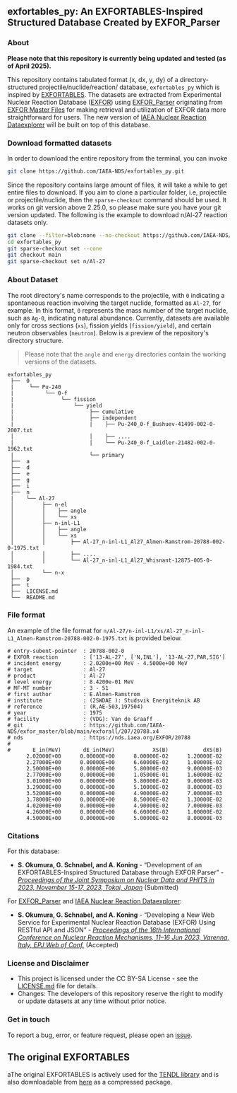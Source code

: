 ## exfortables_py: An EXFORTABLES-Inspired Structured Database Created by EXFOR_Parser
### About

**Please note that this repository is currently being updated and tested (as of April 2025).**

This repository contains tabulated format (x, dx, y, dy) of a directory-structured projectile/nuclide/reaction/ database, `exfortables_py` which is inspired by [EXFORTABLES](https://nds.iaea.org/talys/tutorials/exfortables.pdf). The datasets are extracted from Experimental Nuclear Reaction Database ([EXFOR](https://nds.iaea.org/exfor/)) using [EXFOR_Parser](https://github.com/IAEA-NDS/exforparser) originating from [EXFOR Master Files](https://github.com/IAEA-NDS/exfor_master) for making retrieval and utilization of EXFOR data more straightforward for users. The new version of [IAEA Nuclear Reaction Dataexplorer](https://nds.iaea.org/dataexplorer/) will be built on top of this database.

### Download formatted datasets

In order to download the entire repository from the terminal, you can invoke
```bash
git clone https://github.com/IAEA-NDS/exfortables_py.git
```

Since the repository contains large amount of files, it will take a while to get entire files to download. If you aim to clone a particular folder, i.e, projectile or projectile/nuclide, then the `sparse-checkout` command should be used. It works on git version above 2.25.0, so please make sure you have your git version updated. The following is the example to download n/Al-27 reaction datasets only.

```bash
git clone --filter=blob:none --no-checkout https://github.com/IAEA-NDS/exfortables_py.git
cd exfortables_py
git sparse-checkout set --cone
git checkout main
git sparse-checkout set n/Al-27
```

### About Dataset
The root directory's name corresponds to the projectile, with `0` indicating a spontaneous reaction involving the target nuclide, formatted as `Al-27`, for example. In this format, `0` represents the mass number of the target nuclide, such as `Ag-0`, indicating natural abundance. Currently, datasets are available only for cross sections (`xs`), fission yields (`fission/yield`), and certain neutron observables (`neutron`). Below is a preview of the repository's directory structure. 
> Please note that the `angle` and `energy` directories contain the working versions of the datasets.
```
exfortables_py
 ├──  0
 |     └── Pu-240
 |          └── 0-f
 |               └── fission
 |                   └── yield
 |                        ├── cumulative
 |                        ├── independent
 |                        |    ├── Pu-240_0-f_Bushuev-41499-002-0-2007.txt
 │                        │    ├── ....
 |                        |    └── Pu-240_0-f_Laidler-21482-002-0-1962.txt
 |                        └── primary
 ├──  a
 ├──  d
 ├──  e
 ├──  g
 ├──  i
 ├──  n
 |    └── Al-27
 │         ├── n-el
 │         │    ├── angle
 │         │    └── xs
 │         ├── n-inl-L1
 │         │    ├── angle
 │         │    └── xs
 │         │        ├── Al-27_n-inl-L1_Al27_Almen-Ramstrom-20788-002-0-1975.txt
 │         │        ├── ....
 │         │        └── Al-27_n-inl-L1_Al27_Whisnant-12875-005-0-1984.txt
 │         └── n-x
 ├──  p
 ├──  t
 ├──  LICENSE.md
 └──  README.md
```

### File format
An example of the file format for `n/Al-27/n-inl-L1/xs/Al-27_n-inl-L1_Almen-Ramstrom-20788-002-0-1975.txt` is provided below.
```
# entry-subent-pointer  : 20788-002-0 
# EXFOR reaction        : ['13-AL-27', ['N,INL'], '13-AL-27,PAR,SIG'] 
# incident energy       : 2.0200e+00 MeV - 4.5000e+00 MeV 
# target                : Al-27 
# product               : Al-27 
# level energy          : 8.4200e-01 MeV 
# MF-MT number          : 3 - 51 
# first author          : E.Almen-Ramstrom 
# institute             : (2SWDAE ): Studsvik Energiteknik AB 
# reference             : (R,AE-503,197504) 
# year                  : 1975 
# facility              : (VDG): Van de Graaff 
# git                   : https://github.com/IAEA-NDS/exfor_master/blob/main/exforall/207/20788.x4 
# nds                   : https://nds.iaea.org/EXFOR/20788
#
#       E_in(MeV)       dE_in(MeV)            XS(B)           dXS(B)
      2.02000E+00      0.00000E+00      8.00000E-02      1.20000E-02
      2.27000E+00      0.00000E+00      6.60000E-02      1.00000E-02
      2.50000E+00      0.00000E+00      5.80000E-02      9.00000E-03
      2.77000E+00      0.00000E+00      1.05000E-01      1.60000E-02
      3.01000E+00      0.00000E+00      5.80000E-02      9.00000E-03
      3.29000E+00      0.00000E+00      5.10000E-02      8.00000E-03
      3.52000E+00      0.00000E+00      4.90000E-02      7.00000E-03
      3.78000E+00      0.00000E+00      8.50000E-02      1.30000E-02
      4.02000E+00      0.00000E+00      4.90000E-02      7.00000E-03
      4.26000E+00      0.00000E+00      6.60000E-02      1.00000E-02
      4.50000E+00      0.00000E+00      5.00000E-02      8.00000E-03
```


### Citations
For this database:
* **S. Okumura, G. Schnabel, and A. Koning** - “Development of an EXFORTABLES-Inspired Structured Database through EXFOR Parser” - [*Proceedings of the Joint Symposium on Nuclear Data and PHITS in 2023, November 15-17, 2023, Tokai, Japan*](https://jopss.jaea.go.jp) (Submitted)

For [EXFOR_Parser](https://github.com/IAEA-NDS/exforparser) and [IAEA Nuclear Reaction Dataexplorer](https://nds.iaea.org/dataexplorer/):
* **S. Okumura, G. Schnabel, and A. Koning** - “Developing a New Web Service for Experimental Nuclear Reaction Database (EXFOR) Using RESTful API and JSON” - [*Proceedings of the 16th International Conference on Nuclear Reaction Mechanisms, 11–16 Jun 2023, Varenna, Italy, EPJ Web of Conf.*](https://www.epj-conferences.org/) (Accepted)

### License and Disclaimer
* This project is licensed under the CC BY-SA License - see the [LICENSE.md](LICENSE.md) file for details.
* Changes: The developers of this repository reserve the right to modify or update datasets at any time without prior notice.

### Get in touch
To report a bug, error, or feature request, please open an [issue](https://github.com/IAEA-NDS/exfortables_py/issues).

## The original EXFORTABLES
aThe original EXFORTABLES is actively used for the [TENDL library](https://tendl.web.psi.ch/) and is also downloadable from [here](https://nds.iaea.org/talys/) as a compressed package.